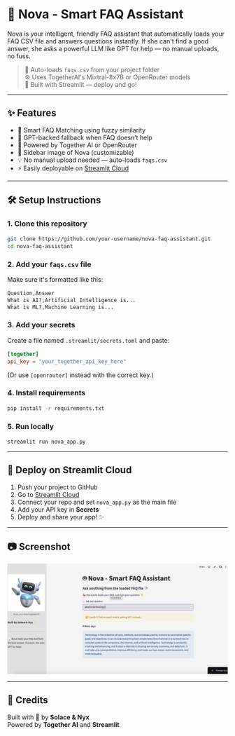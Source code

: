
# 🤖 Nova - Smart FAQ Assistant

Nova is your intelligent, friendly FAQ assistant that automatically loads your FAQ CSV file and answers questions instantly. If she can't find a good answer, she asks a powerful LLM like GPT for help — no manual uploads, no fuss.

> 📁 Auto-loads `faqs.csv` from your project folder  
> ⚙️ Uses TogetherAI's Mixtral-8x7B or OpenRouter models  
> 🎨 Built with Streamlit — deploy and go!

---

## ✨ Features

- 🔎 Smart FAQ Matching using fuzzy similarity
- 💬 GPT-backed fallback when FAQ doesn’t help
- 🧠 Powered by Together AI or OpenRouter
- 📸 Sidebar image of Nova (customizable)
- 💡 No manual upload needed — auto-loads `faqs.csv`
- ⚡️ Easily deployable on [Streamlit Cloud](https://streamlit.io/cloud)

---

## 🛠️ Setup Instructions

### 1. Clone this repository

```bash
git clone https://github.com/your-username/nova-faq-assistant.git
cd nova-faq-assistant
```

### 2. Add your `faqs.csv` file

Make sure it's formatted like this:

```
Question,Answer
What is AI?,Artificial Intelligence is...
What is ML?,Machine Learning is...
```

### 3. Add your secrets

Create a file named `.streamlit/secrets.toml` and paste:

```toml
[together]
api_key = "your_together_api_key_here"
```

(Or use `[openrouter]` instead with the correct key.)

### 4. Install requirements

```bash
pip install -r requirements.txt
```

### 5. Run locally

```bash
streamlit run nova_app.py
```

---

## 🚀 Deploy on Streamlit Cloud

1. Push your project to GitHub  
2. Go to [Streamlit Cloud](https://streamlit.io/cloud)  
3. Connect your repo and set `nova_app.py` as the main file  
4. Add your API key in **Secrets**  
5. Deploy and share your app! ✨

---

## 📷 Screenshot

![Nova Screenshot](nova_screenshot.png)

---

## 💖 Credits

Built with 💙 by **Solace & Nyx**  
Powered by **Together AI** and **Streamlit**
